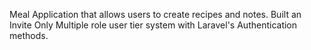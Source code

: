 Meal Application that allows users to create recipes and notes. 
Built an Invite Only Multiple role user tier system with Laravel's Authentication methods.
